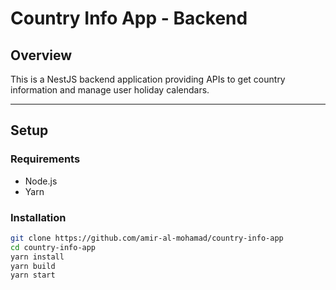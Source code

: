 # Country Info App - Backend

## Overview

This is a NestJS backend application providing APIs to get country information and manage user holiday calendars.

---

## Setup

### Requirements

- Node.js
- Yarn

### Installation

```bash
git clone https://github.com/amir-al-mohamad/country-info-app
cd country-info-app
yarn install
yarn build
yarn start
```
